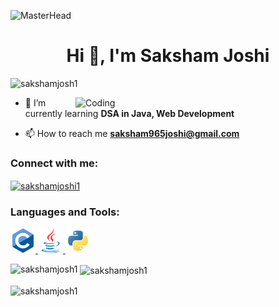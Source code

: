 ![MasterHead](https://user-images.githubusercontent.com/113350806/236842414-18101a37-92f5-4de7-a46d-eeaca6e16cbd.gif)
<h1 align="center">Hi 👋, I'm Saksham Joshi</h1>
<p align="left"> <img src="https://komarev.com/ghpvc/?username=sakshamjosh1&label=Profile%20views&color=0e75b6&style=flat" alt="sakshamjosh1" /> </p>
<img align="right" alt="Coding" width="400" src="https://camo.githubusercontent.com/7de37139d0b4c1ce40865e799b446c0e963a3dd8fb68d239707237c40604fa3d/68747470733a2f2f63646e2e6472696262626c652e636f6d2f75736572732f3733303730332f73637265656e73686f74732f363538313234332f6176656e746f2e676966">

- 🌱 I’m currently learning **DSA in Java, Web Development**

- 📫 How to reach me **saksham965joshi@gmail.com**

<h3 align="left">Connect with me:</h3>
<p align="left">
<a href="https://www.leetcode.com/sakshamjoshi1" target="blank"><img align="center" src="https://raw.githubusercontent.com/rahuldkjain/github-profile-readme-generator/master/src/images/icons/Social/leet-code.svg" alt="sakshamjoshi1" height="30" width="40" /></a>
</p>

<h3 align="left">Languages and Tools:</h3>
<p align="left"> <a href="https://www.cprogramming.com/" target="_blank" rel="noreferrer"> <img src="https://raw.githubusercontent.com/devicons/devicon/master/icons/c/c-original.svg" alt="c" width="40" height="40"/> </a> <a href="https://www.java.com" target="_blank" rel="noreferrer"> <img src="https://raw.githubusercontent.com/devicons/devicon/master/icons/java/java-original.svg" alt="java" width="40" height="40"/> </a> <a href="https://www.python.org" target="_blank" rel="noreferrer"> <img src="https://raw.githubusercontent.com/devicons/devicon/master/icons/python/python-original.svg" alt="python" width="40" height="40"/> </a> </p>

<p><img align="left" src="https://github-readme-stats.vercel.app/api/top-langs?username=sakshamjosh1&show_icons=true&locale=en&layout=compact" alt="sakshamjosh1" /></p>

<p>&nbsp;<img align="center" src="https://github-readme-stats.vercel.app/api?username=sakshamjosh1&show_icons=true&locale=en" alt="sakshamjosh1" /></p>

<p><img align="center" src="https://github-readme-streak-stats.herokuapp.com/?user=sakshamjosh1&" alt="sakshamjosh1" /></p>
